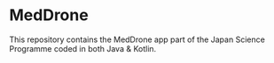 # MedDrone
This repository contains the MedDrone app part of the Japan Science Programme coded in both Java & Kotlin.
